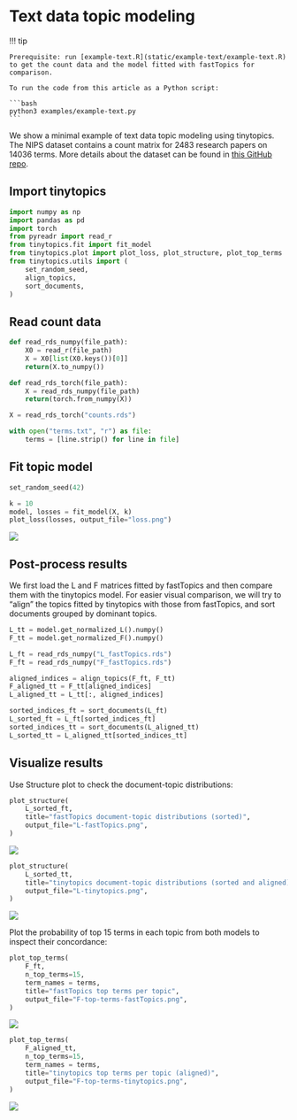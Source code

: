 # Text data topic modeling


<!-- `.md` and `.py` files are generated from the `.qmd` file. Please edit that file. -->

!!! tip

    Prerequisite: run [example-text.R](static/example-text/example-text.R)
    to get the count data and the model fitted with fastTopics for comparison.

    To run the code from this article as a Python script:

    ```bash
    python3 examples/example-text.py
    ```

We show a minimal example of text data topic modeling using tinytopics.
The NIPS dataset contains a count matrix for 2483 research papers on
14036 terms. More details about the dataset can be found in [this GitHub
repo](https://github.com/stephenslab/fastTopics-experiments).

## Import tinytopics

``` python
import numpy as np
import pandas as pd
import torch
from pyreadr import read_r
from tinytopics.fit import fit_model
from tinytopics.plot import plot_loss, plot_structure, plot_top_terms
from tinytopics.utils import (
    set_random_seed,
    align_topics,
    sort_documents,
)
```

## Read count data

``` python
def read_rds_numpy(file_path):
    X0 = read_r(file_path)
    X = X0[list(X0.keys())[0]]
    return(X.to_numpy())

def read_rds_torch(file_path):
    X = read_rds_numpy(file_path)
    return(torch.from_numpy(X))
```

``` python
X = read_rds_torch("counts.rds")

with open("terms.txt", "r") as file:
    terms = [line.strip() for line in file]
```

## Fit topic model

``` python
set_random_seed(42)

k = 10
model, losses = fit_model(X, k)
plot_loss(losses, output_file="loss.png")
```

![](images/text/loss.png)

## Post-process results

We first load the L and F matrices fitted by fastTopics and then compare
them with the tinytopics model. For easier visual comparison, we will
try to “align” the topics fitted by tinytopics with those from
fastTopics, and sort documents grouped by dominant topics.

``` python
L_tt = model.get_normalized_L().numpy()
F_tt = model.get_normalized_F().numpy()

L_ft = read_rds_numpy("L_fastTopics.rds")
F_ft = read_rds_numpy("F_fastTopics.rds")

aligned_indices = align_topics(F_ft, F_tt)
F_aligned_tt = F_tt[aligned_indices]
L_aligned_tt = L_tt[:, aligned_indices]

sorted_indices_ft = sort_documents(L_ft)
L_sorted_ft = L_ft[sorted_indices_ft]
sorted_indices_tt = sort_documents(L_aligned_tt)
L_sorted_tt = L_aligned_tt[sorted_indices_tt]
```

## Visualize results

Use Structure plot to check the document-topic distributions:

``` python
plot_structure(
    L_sorted_ft,
    title="fastTopics document-topic distributions (sorted)",
    output_file="L-fastTopics.png",
)
```

![](images/text/L-fastTopics.png)

``` python
plot_structure(
    L_sorted_tt,
    title="tinytopics document-topic distributions (sorted and aligned)",
    output_file="L-tinytopics.png",
)
```

![](images/text/L-tinytopics.png)

Plot the probability of top 15 terms in each topic from both models to
inspect their concordance:

``` python
plot_top_terms(
    F_ft,
    n_top_terms=15,
    term_names = terms,
    title="fastTopics top terms per topic",
    output_file="F-top-terms-fastTopics.png",
)
```

![](images/text/F-fastTopics.png)

``` python
plot_top_terms(
    F_aligned_tt,
    n_top_terms=15,
    term_names = terms,
    title="tinytopics top terms per topic (aligned)",
    output_file="F-top-terms-tinytopics.png",
)
```

![](images/text/F-tinytopics.png)
